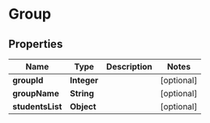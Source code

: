 # Group

## Properties
Name | Type | Description | Notes
------------ | ------------- | ------------- | -------------
**groupId** | **Integer** |  |  [optional]
**groupName** | **String** |  |  [optional]
**studentsList** | **Object** |  |  [optional]
